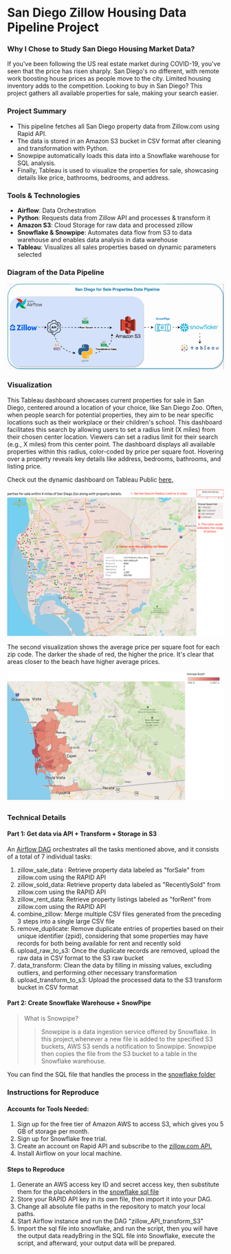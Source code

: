 # San Diego Zillow Housing Data Pipeline Project


### Why I Chose to Study San Diego Housing Market Data?

If you've been following the US real estate market during COVID-19, you've seen that the price has risen sharply. San Diego's no different, with remote work boosting house prices as people move to the city. Limited housing inventory adds to the competition. Looking to buy in San Diego? This project gathers all available properties for sale, making your search easier.

### Project Summary

* This pipeline fetches all San Diego property data from Zillow.com using Rapid API.
* The data is stored in an Amazon S3 bucket in CSV format after cleaning and transformation with Python. 
* Snowpipe automatically loads this data into a Snowflake warehouse for SQL analysis.
* Finally, Tableau is used to visualize the properties for sale, showcasing details like price, bathrooms, bedrooms, and address.

### Tools & Technologies

* __Airflow__: Data Orchestration
* __Python__: Requests data from Zillow API and processes & transform it
* __Amazon S3__: Cloud Storage for raw data and processed zillow 
* __Snowflake & Snowpipe__: Automates data flow from S3 to data warehouse and enables data analysis in data warehouse
* __Tableau__: Visualizes all sales properties based on dynamic parameters selected


### Diagram of the Data Pipeline
![Pipeline Diagram](./visualization/data%20pipeline.gif)

### Visualization

This Tableau dashboard showcases current properties for sale in San Diego, centered around a location of your choice, like San Diego Zoo. Often, when people search for potential properties, they aim to be near specific locations such as their workplace or their children's school. This dashboard facilitates this search by allowing users to set a radius limit (X miles) from their chosen center location. Viewers can set a radius limit for their search (e.g., X miles) from this center point. The dashboard displays all available properties within this radius, color-coded by price per square foot. Hovering over a property reveals key details like address, bedrooms, bathrooms, and listing price.

Check out the dynamic dashboard on Tableau Public [here.](https://public.tableau.com/app/profile/shumeng.shi/viz/SanDiegoZonePropertySalesAnalysis/ZillowDataMap)


![visual_spacial](./visualization/screenshot_spacial.png)


The second visualization shows the average price per square foot for each zip code. The darker the shade of red, the higher the price. It's clear that areas closer to the beach have higher average prices.

![visual_zipcode](./visualization/screenshot_zipcode.png)

### Technical Details

#### Part 1: Get data via API + Transform + Storage in S3
An [Airflow DAG](./airflow/dags/zillow_analytics.py) orchestrates all the tasks mentioned above, and it consists of a total of 7 individual tasks:
1. zillow_sale_data : Retrieve property data labeled as "forSale" from zillow.com using the RAPID API 
2. zillow_sold_data: Retrieve property data labeled as "RecentlySold" from zillow.com using the RAPID API
3. zillow_rent_data: Retrieve property listings labeled as "forRent" from zillow.com using the RAPID API
4. combine_zillow: Merge multiple CSV files generated from the preceding 3 steps into a single large CSV file
5. remove_duplicate: Remove duplicate entries of properties based on their unique identifier (zpid), considering that some properties may have records for both being available for rent and recently sold
6. upload_raw_to_s3: Once the duplicate records are removed, upload the raw data in CSV format to the S3 raw bucket
7. data_transform: Clean the data by filling in missing values, excluding outliers, and performing other necessary transformation
8. upload_transform_to_s3: Upload the processed data to the S3 transform bucket in CSV format

#### Part 2: Create Snowflake Warehouse + SnowPipe

> What is Snowpipe?
>> Snowpipe is a data ingestion service offered by Snowflake. In this project,whenever a new file is added to the specified S3 buckets, AWS S3 sends a notification to Snowpipe. Snowpipe then copies the file from the S3 bucket to a table in the Snowflake warehouse.

You can find the SQL file that handles the process in the [snowflake folder](./snowflake/snowflake_sql.sql)


### Instructions for Reproduce

#### Accounts for Tools Needed:
1. Sign up for the free tier of Amazon AWS to access S3, which gives you 5 GB of storage per month.
2. Sign up for Snowflake free trial.
3. Create an account on Rapid API and subscribe to the [zillow.com API.](https://rapidapi.com/ntd119/api/zillow-com4/)
4. Install Airflow on your local machine.

#### Steps to Reproduce
1. Generate an AWS access key ID and secret access key, then substitute them for the placeholders in the [snowflake sql file](./snowflake/snowflake_sql.sql)
2. Store your RAPID API key in its own file, then import it into your DAG.
3. Change all absolute file paths in the repository to match your local paths.
4. Start Airflow instance and run the DAG "zillow_API_transform_S3"
5. Import the sql file into snowflake, and run the script, then you will have the output data readyBring in the SQL file into Snowflake, execute the script, and afterward, your output data will be prepared.







